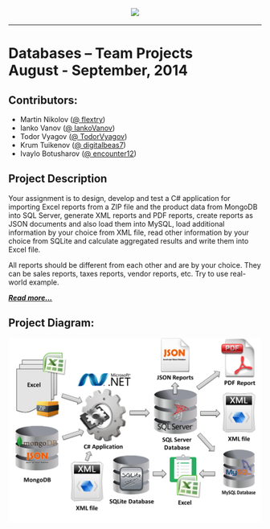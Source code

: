 <p align="center"><a href="http://academy.telerik.com/"><img src="https://raw.github.com/flextry/Telerik-Academy/master/Programming%20with%20C%23/Codes/Other/Telerik.png" /></a></p>

---

# Databases – Team Projects  <br/> August - September, 2014 <br/>

## Contributors:
* Martin Nikolov ([@ flextry](https://github.com/flextry))
* Ianko Vanov ([@ IankoVanov](https://github.com/IVanov-TA))
* Todor Vyagov ([@ TodorVyagov](https://github.com/TodorVyagov))
* Krum Tuikenov ([@ digitalbeas7](https://github.com/digitalbeas7))
* Ivaylo Botusharov ([@ encounter12](https://github.com/encounter12))

## Project Description

Your assignment is to design, develop and test a C# application for importing Excel reports from a ZIP file and the product data from MongoDB into SQL Server, generate XML reports and PDF reports, create reports as JSON documents and also load them into MySQL, load additional information by your choice from XML file, read other information by your choice from SQLite and calculate aggregated results and write them into Excel file.

All reports should be different from each other and are by your choice. They can be sales reports, taxes reports, vendor reports, etc. Try to use real-world example.

[***Read more...***](https://github.com/Team-Zealot-Databases/Databases-Teamwork-2014/blob/master/Teamwork%20-%20Assignment/Readme.md)

## Project Diagram:
![screenshot](https://raw.githubusercontent.com/Team-Zealot-Databases/Databases-Teamwork-2014/master/Teamwork%20-%20Assignment/database-requirements.png)
